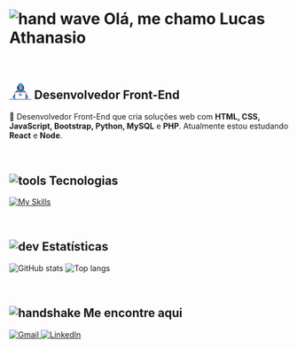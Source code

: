 <div align="left">
  <h1>
    <img src="https://media.giphy.com/media/hvRJCLFzcasrR4ia7z/giphy.gif" width="28px" alt="hand wave"/> 
    Olá, me chamo Lucas Athanasio
  </h1>
</div>

<br>

<div align="left">
  <h2>
    <img src="https://raw.githubusercontent.com/SatYu26/SatYu26/master/Assets/Developer.gif" width="40px" alt="developer"/> 
    Desenvolvedor Front-End
  </h2>

  <p>
    🚀 Desenvolvedor Front-End que cria soluções web com <strong>HTML, CSS, JavaScript, Bootstrap, Python, MySQL</strong> e <strong>PHP</strong>.  
    Atualmente estou estudando <strong>React</strong> e <strong>Node</strong>.
  </p>
</div>

<br>

<div align="left">
  <h2>
    <img src="https://media2.giphy.com/media/QssGEmpkyEOhBCb7e1/giphy.gif" width="30px" alt="tools"/> 
    Tecnologias
  </h2>

  [![My Skills](https://skillicons.dev/icons?i=react,nodejs,mysql,html,css,js,bootstrap,py,php,git,github&perline=9)](https://skillicons.dev)
  
</div>


<br>

<div align="left">
  <h2>
    <img src="https://media.giphy.com/media/iY8CRBdQXODJSCERIr/giphy.gif" width="40px" alt="dev"/> 
    Estatísticas
  </h2>

  <p>
    <img src="https://github-readme-stats.vercel.app/api?username=lucasathanasio&show_icons=true&theme=tokyonight" alt="GitHub stats"/>  
    <img src="https://github-readme-stats.vercel.app/api/top-langs/?username=lucasathanasio&layout=compact&theme=tokyonight" alt="Top langs"/>
  </p>
</div>

<br>

<div align="left">
  <h2>
    <img src="https://raw.githubusercontent.com/ShahriarShafin/ShahriarShafin/main/Assets/handshake.gif" width="60px" alt="handshake"/> 
    Me encontre aqui
  </h2>

  <p>
    <a href="mailto:lucasbuenodeandrade@gmail.com" title="Gmail">
      <img src="https://skillicons.dev/icons?i=gmail" alt="Gmail" />
    </a>
    <a href="https://www.linkedin.com/in/lucas-athanasio" title="LinkedIn">
      <img src="https://skillicons.dev/icons?i=linkedin" alt="LinkedIn" />
    </a>
  </p>
</div>
